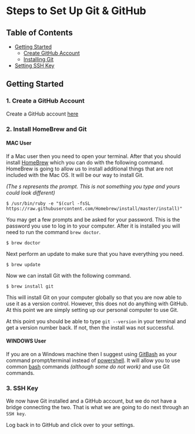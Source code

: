 # Steps to Set Up Git &amp; GitHub

## Table of Contents

* [Getting Started](https://github.com/nashvillefcc/SettingUpGit#getting-started)
  * [Create GitHub Account](https://github.com/nashvillefcc/SettingUpGit#create-a-github-account)
  * [Installing Git](https://github.com/nashvillefcc/SettingUpGit#install-homebrew-and-git)
* [Setting SSH Key](https://github.com/nashvillefcc/SettingUpGit#ssh-key)

## Getting Started

### 1. Create a GitHub Account
Create a GitHub account [here](https://www.github.com/join)

### 2. Install HomeBrew and Git 
#### MAC User
If a Mac user then you need to open your terminal. After that you should install [HomeBrew](http://brew.sh/) which you can do with the following command. HomeBrew is going to allow us to install additional things that are not included with the Mac OS. It will be our way to install Git.

_(The `$` represents the prompt.  This is not something you type and yours could look different)_
```
$ /usr/bin/ruby -e "$(curl -fsSL https://raw.githubusercontent.com/Homebrew/install/master/install)"
```
You may get a few prompts and be asked for your password.  This is the password you use to log in to your computer.  After it is installed you will need to run the command `brew doctor`.
```
$ brew doctor
```
Next perform an update to make sure that you have everything you need.
```
$ brew update
```
Now we can install Git with the following command.
```
$ brew install git
```
This will install Git on your computer globally so that you are now able to use it as a version control.  However, this does not do anything with GitHub.  At this point we are simply setting up our personal computer to use Git.

At this point you should be able to type `git --version` in your terminal and get a version number back.  If not, then the install was not successful.

#### WINDOWS User
If you are on a Windows machine then I suggest using [GitBash](https://www.git-scm.com/downloads) as your command prompt/terminal instead of [powershell](https://en.wikipedia.org/wiki/PowerShell). It will allow you to use common [bash](https://en.wikipedia.org/wiki/Bash_(Unix_shell)) commands _(although some do not work)_ and use Git commands.

### 3. SSH Key
We now have Git installed and a GitHub account, but we do not have a bridge connecting the two.  That is what we are going to do next through an `SSH key`.

Log back in to GitHub and click over to your settings.







